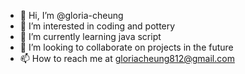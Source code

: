 - 👋 Hi, I’m @gloria-cheung
- 👀 I’m interested in coding and pottery
- 🌱 I’m currently learning java script
- 💞️ I’m looking to collaborate on projects in the future
- 📫 How to reach me at gloriacheung812@gmail.com

<!---
gloria-cheung/gloria-cheung is a ✨ special ✨ repository because its `README.md` (this file) appears on your GitHub profile.
You can click the Preview link to take a look at your changes.
--->
